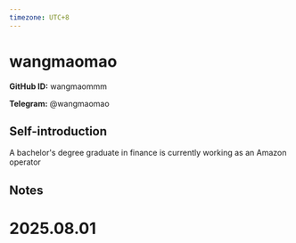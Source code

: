 ```yaml
---
timezone: UTC+8
---
```


# wangmaomao

**GitHub ID:** wangmaommm

**Telegram:** @wangmaomao

## Self-introduction

A bachelor's degree graduate in finance is currently working as an Amazon operator

## Notes

<!-- Content_START -->

# 2025.08.01


<!-- Content_END -->
